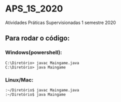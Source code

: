 # APS_1S_2020
 Atividades Práticas Supervisionadas 1 semestre 2020

## Para rodar o código:

### Windows(powershell):
```
C:\Diretório> javac Maingame.java
C:\Diretório> java Maingame
```
### Linux/Mac:
```
:~/Diretório$ javac Maingame.java
:~/Diretório$ java Maingame
```
